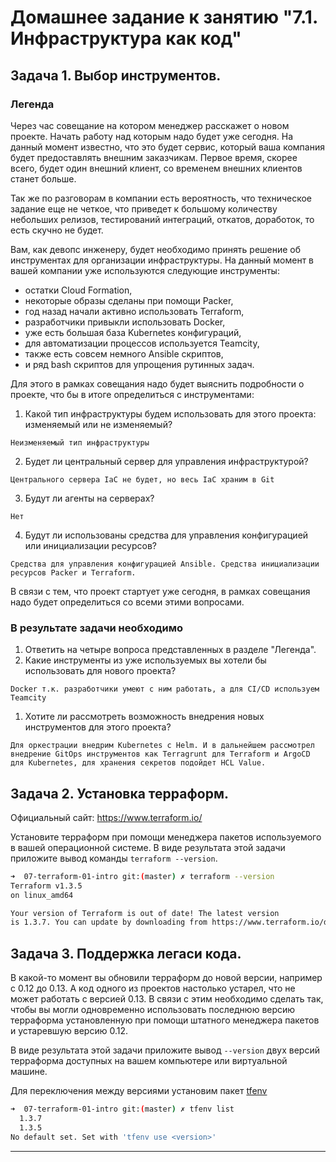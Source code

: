 # Домашнее задание к занятию "7.1. Инфраструктура как код"

## Задача 1. Выбор инструментов. 
 
### Легенда
 
Через час совещание на котором менеджер расскажет о новом проекте. Начать работу над которым надо 
будет уже сегодня. 
На данный момент известно, что это будет сервис, который ваша компания будет предоставлять внешним заказчикам.
Первое время, скорее всего, будет один внешний клиент, со временем внешних клиентов станет больше.

Так же по разговорам в компании есть вероятность, что техническое задание еще не четкое, что приведет к большому
количеству небольших релизов, тестирований интеграций, откатов, доработок, то есть скучно не будет.  
   
Вам, как девопс инженеру, будет необходимо принять решение об инструментах для организации инфраструктуры.
На данный момент в вашей компании уже используются следующие инструменты: 
- остатки Сloud Formation, 
- некоторые образы сделаны при помощи Packer,
- год назад начали активно использовать Terraform, 
- разработчики привыкли использовать Docker, 
- уже есть большая база Kubernetes конфигураций, 
- для автоматизации процессов используется Teamcity, 
- также есть совсем немного Ansible скриптов, 
- и ряд bash скриптов для упрощения рутинных задач.  

Для этого в рамках совещания надо будет выяснить подробности о проекте, что бы в итоге определиться с инструментами:

1. Какой тип инфраструктуры будем использовать для этого проекта: изменяемый или не изменяемый?
```
Неизменяемый тип инфраструктуры
```
2. Будет ли центральный сервер для управления инфраструктурой?
```
Центрального сервера IaC не будет, но весь IaC храним в Git
```
3. Будут ли агенты на серверах?
```
Нет
```
4. Будут ли использованы средства для управления конфигурацией или инициализации ресурсов?
```
Средства для управления конфигурацией Ansible. Cредства инициализации ресурсов Packer и Terraform. 
``` 

В связи с тем, что проект стартует уже сегодня, в рамках совещания надо будет определиться со всеми этими вопросами.

### В результате задачи необходимо

1. Ответить на четыре вопроса представленных в разделе "Легенда". 
1. Какие инструменты из уже используемых вы хотели бы использовать для нового проекта?
```
Docker т.к. разработчики умеют с ним работать, а для CI/CD используем Teamcity
```
1. Хотите ли рассмотреть возможность внедрения новых инструментов для этого проекта?
``` 
Для оркестрации внедрим Kubernetes с Helm. И в дальнейшем рассмотрел внедрение GitOps инструментов как Terragrunt для Terraform и ArgoCD для Kubernetes, для хранения секретов подойдет HCL Value.
```

## Задача 2. Установка терраформ. 

Официальный сайт: https://www.terraform.io/

Установите терраформ при помощи менеджера пакетов используемого в вашей операционной системе.
В виде результата этой задачи приложите вывод команды `terraform --version`.

```bash
➜  07-terraform-01-intro git:(master) ✗ terraform --version     
Terraform v1.3.5
on linux_amd64

Your version of Terraform is out of date! The latest version
is 1.3.7. You can update by downloading from https://www.terraform.io/downloads.html
```

## Задача 3. Поддержка легаси кода. 

В какой-то момент вы обновили терраформ до новой версии, например с 0.12 до 0.13. 
А код одного из проектов настолько устарел, что не может работать с версией 0.13. 
В связи с этим необходимо сделать так, чтобы вы могли одновременно использовать последнюю версию терраформа установленную при помощи
штатного менеджера пакетов и устаревшую версию 0.12. 

В виде результата этой задачи приложите вывод `--version` двух версий терраформа доступных на вашем компьютере 
или виртуальной машине.


Для переключения между версиями установим пакет [tfenv](https://github.com/tfutils/tfenv)
```bash
➜  07-terraform-01-intro git:(master) ✗ tfenv list
  1.3.7
  1.3.5
No default set. Set with 'tfenv use <version>'
```
---
